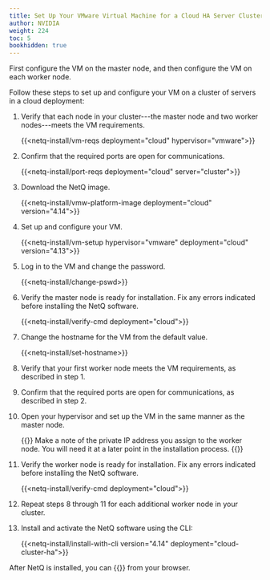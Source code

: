 ```yaml
---
title: Set Up Your VMware Virtual Machine for a Cloud HA Server Cluster
author: NVIDIA
weight: 224
toc: 5
bookhidden: true
---
```

First configure the VM on the master node, and then configure the VM on each worker node.

Follow these steps to set up and configure your VM on a cluster of servers in a cloud deployment:

1. Verify that each node in your cluster---the master node and two worker nodes---meets the VM requirements.

    {{<netq-install/vm-reqs deployment="cloud" hypervisor="vmware">}}

2. Confirm that the required ports are open for communications. 

    {{<netq-install/port-reqs deployment="cloud" server="cluster">}}

3. Download the NetQ image.

    {{<netq-install/vmw-platform-image deployment="cloud" version="4.14">}}

4. Set up and configure your VM.

    {{<netq-install/vm-setup hypervisor="vmware" deployment="cloud" version="4.13">}}

5. Log in to the VM and change the password.

    {{<netq-install/change-pswd>}}

6. Verify the master node is ready for installation. Fix any errors indicated before installing the NetQ software.

    {{<netq-install/verify-cmd deployment="cloud">}}

7. Change the hostname for the VM from the default value.

    {{<netq-install/set-hostname>}}

8. Verify that your first worker node meets the VM requirements, as described in step 1.

9. Confirm that the required ports are open for communications, as described in step 2.

10. Open your hypervisor and set up the VM in the same manner as the master node.

    {{<notice note>}}
Make a note of the private IP address you assign to the worker node. You will need it at a later point in the installation process.
    {{</notice>}}

11. Verify the worker node is ready for installation. Fix any errors indicated before installing the NetQ software.

    {{<netq-install/verify-cmd deployment="cloud">}}

12. Repeat steps 8 through 11 for each additional worker node in your cluster.

13. Install and activate the NetQ software using the CLI:

    {{<netq-install/install-with-cli version="4.14" deployment="cloud-cluster-ha">}}

After NetQ is installed, you can {{<link title="Access the NetQ UI" text="log in to NetQ">}} from your browser.